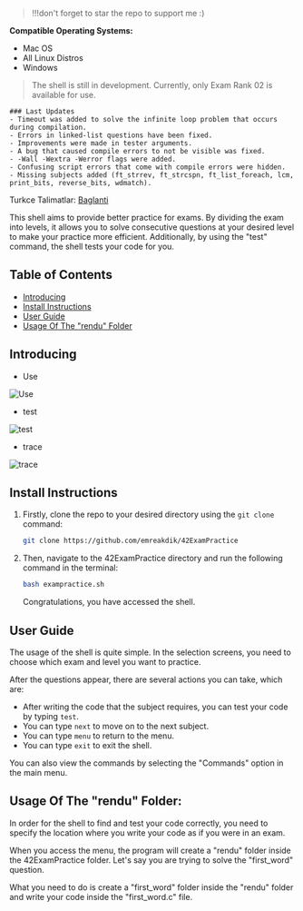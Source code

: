 

> !!!don't forget to star the repo to support me :)

**Compatible Operating Systems:**

-   Mac OS
-   All Linux Distros
-   Windows

> The shell is still in development. Currently, only Exam Rank 02 is available for use.
```
### Last Updates
- Timeout was added to solve the infinite loop problem that occurs during compilation.
- Errors in linked-list questions have been fixed.
- Improvements were made in tester arguments.
- A bug that caused compile errors to not be visible was fixed.
- -Wall -Wextra -Werror flags were added.
- Confusing script errors that come with compile errors were hidden.
- Missing subjects added (ft_strrev, ft_strcspn, ft_list_foreach, lcm, print_bits, reverse_bits, wdmatch).
```
Turkce Talimatlar: [Baglanti](https://github.com/emreakdik/42ExamPractice/blob/main/tr.md)

This shell aims to provide better practice for exams. By dividing the exam into levels, it allows you to solve consecutive questions at your desired level to make your practice more efficient. Additionally, by using the "test" command, the shell tests your code for you.

## Table of Contents

-   [Introducing](https://github.com/emreakdik/42ExamPractice#introducing)
-   [Install Instructions](https://github.com/emreakdik/42ExamPractice#install-instructions)
-   [User Guide](https://github.com/emreakdik/42ExamPractice#user-guide)
-   [Usage Of The "rendu" Folder](https://github.com/emreakdik/42ExamPractice#usage-of-the-rendu-folder)

## Introducing

- Use

![Use](https://media4.giphy.com/media/v1.Y2lkPTc5MGI3NjExMjk5Y2ZmMjI4YTRmMzdiNjFmODgzMTkyYmMyYjZiZDZjYzQzYjQwNSZjdD1n/ntov5KjibEst89joIt/giphy.gif)

- test

![test](https://media4.giphy.com/media/v1.Y2lkPTc5MGI3NjExZmE0MWY5YzAyNDc1ZTJjMDNiOTFkNDVmOTJjYzQzMTJjMWFlN2QzNyZjdD1n/EOGH6oKsGRAHKibIqk/giphy.gif)

- trace

![trace](https://media4.giphy.com/media/v1.Y2lkPTc5MGI3NjExZTk1ZjBkMTdmMDczY2Q1NGU5YTBmNTJlOTU4NTg5NzVjMjI2MzE5MSZjdD1n/4LjdQpPs5xI2Uj9fty/giphy.gif)

## Install Instructions

1.  Firstly, clone the repo to your desired directory using the `git clone` command:
    
    ```bash
    git clone https://github.com/emreakdik/42ExamPractice
    ```
    
2.  Then, navigate to the 42ExamPractice directory and run the following command in the terminal:
    
    ```bash
    bash exampractice.sh
    ```
    
    Congratulations, you have accessed the shell.
    

## User Guide

The usage of the shell is quite simple. In the selection screens, you need to choose which exam and level you want to practice.

After the questions appear, there are several actions you can take, which are:

-   After writing the code that the subject requires, you can test your code by typing `test`.
-   You can type `next` to move on to the next subject.
-   You can type `menu` to return to the menu.
-   You can type `exit` to exit the shell.

You can also view the commands by selecting the "Commands" option in the main menu.

## Usage Of The "rendu" Folder:

In order for the shell to find and test your code correctly, you need to specify the location where you write your code as if you were in an exam.

When you access the menu, the program will create a "rendu" folder inside the 42ExamPractice folder. Let's say you are trying to solve the "first_word" question.

What you need to do is create a "first_word" folder inside the "rendu" folder and write your code inside the "first_word.c" file.
